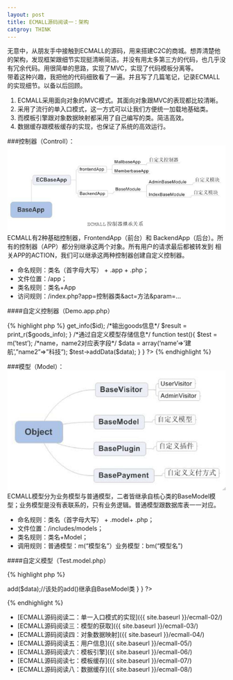 ```yaml
---
layout: post
title: ECMALL源码阅读一：架构
catgroy: THINK
---
```


无意中，从朋友手中接触到ECMALL的源码，用来搭建C2C的商城。想弄清楚他的架构，发现框架跟细节实现挺清晰简洁。并没有用太多第三方的代码，也几乎没有冗余代码。用很简单的思路，实现了MVC，实现了代码模板分离等。  
带着这种兴趣，我把他的代码细致看了一遍。并且写了几篇笔记，记录ECMALL的实现细节。以备以后回顾。

1. ECMALL采用面向对象的MVC模式。其面向对象跟MVC的表现都比较清晰。
2. 采用了流行的单入口模式，这一方式可以让我们方便统一加载地基础类。
3. 而模板引擎跟对象数据映射都采用了自己编写的类。简洁高效。 
4. 数据缓存跟模板缓存的实现，也保证了系统的高效运行。


###控制器（Controll）：
![Alt text](/public/post/01.png)
ECMALL有2种基础控制器，FrontendApp（前台）和  BackendApp（后台）。所有的控制器（APP）都分别继承这两个对象。所有用户的请求最后都被转发到
相关APP的ACTION，我们可以继承这两种控制器创建自定义控制器。 
 
+ 命名规则：类名（首字母大写） + .app + .php；  
+ 文件位置：/app； 
+ 类名规则：类名+App  
+ 访问规则：/index.php?app=控制器类&act=方法&param=…  

####自定义控制器（Demo.app.php）

{% highlight php %}
     <?php
    /**
    * 控制器演示类
    * @author CTO
    */
    class DemoApp extends MallbaseApp{
	/**
	* 默认控制器方法
	* @return void
	*/
	Function index(){
		Echo __METHOD__;
	}
	/**
	* Goods方法对应Goods模型
	* @return void
	*/
	function goods(){
		/*实例化goods*/
		$goods = m(‘goods’);
		$id = empty($_GET[‘id’]) ? 0 : intval($_GET[‘id’]);
		if(!$id){
			echo “Warning! Hacking!”;
			return;
		}
		/*获取goods信息*/
		$goods_info = $goods->get_info($id);
		/*输出goods信息*/
		$result = print_r($goods_info);
	}
	/*通过自定义模型存储信息*/
	function test(){
		$test = m(‘test’);
		/*name，name2对应表字段*/
		$data = array(‘name’=>’建航’,”name2”=>”科技”);
		$test->addData($data);
	}
    }
?>
{% endhighlight %}

###模型（Model）：
![Alt text](/public/post/02.png)
ECMALL模型分为业务模型与普通模型，二者皆继承自核心类的BaseModel模型；业务模型是没有表联系的，只有业务逻辑。普通模型跟数据库表一一对应。 
 
+ 命名规则：类名（首字母大写） + .model+ .php；  
+ 文件位置：/includes/models；  
+ 类名规则：类名+Model；  
+ 调用规则：普通模型：m(“模型名”）业务模型：bm(“模型名”) 
 
####自定义模型（Test.model.php）

{% highlight php %}
<?php
class TestModel extends BaseModel{
	/**
	* $table为表映射，$prikey为映射表的主键，$alias为表查询时的别名，
	*/
	$table=test;
	$prikey=id;
	$alias=test;
	$_name=test;
	/**
	* 增加数据演示
	* @author kichijyo;
	* @return void
	*/
	function addData($data){
		$this->add($data);//该处的add()继承自BaseModel类
	}
}
?>  
{% endhighlight %}


* [ECMALL源码阅读二：单一入口模式的实现]({{ site.baseurl }}/ecmall-02/)
* [ECMALL源码阅读三：模型的获取]({{ site.baseurl }}/ecmall-03/)
* [ECMALL源码阅读四：对象数据映射]({{ site.baseurl }}/ecmall-04/)
* [ECMALL源码阅读五：用户信息]({{ site.baseurl }}/ecmall-05/)
* [ECMALL源码阅读六：模板引擎]({{ site.baseurl }}/ecmall-06/)
* [ECMALL源码阅读七：模板缓存]({{ site.baseurl }}/ecmall-07/)
* [ECMALL源码阅读八：数据缓存]({{ site.baseurl }}/ecmall-08/)

